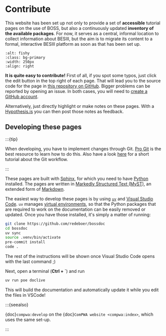 # Contribute

This website has been set up not only to provide a set of **accessible** tutorial pages on the use of BOSS, but also a continuously updated **inventory of the available packages**. For now, it serves as a central, informal location to collect information about BESIII, but the aim is to migrate its content to a formal, interactive BESIII platform as soon as that has been set up.

```{image} _static/edit-button.png
:alt: fishy
:class: bg-primary
:width: 250px
:align: right
```

**It is quite easy to contribute!** First of all, if you spot some typos, just click the edit button in the top right of each page. That will lead you to the source code for the page in [this repository on GitHub](https://github.com/redeboer/bossdoc). Bigger problems can be reported by opening an issue. In both cases, you will need to [create a GitHub account](https://github.com/join).

Alternatively, just directly highlight or make notes on these pages. With a [Hypothesis.is](https://hypothes.is) you can then post those notes as feedback.

## Developing these pages

:::{tip}

When developing, you have to implement changes through Git.
[Pro Git](https://git-scm.com/book/en/v2) is the best resource to learn how to do this.
Also have a look [here](https://guides.github.com/introduction/flow) for a short
tutorial about the Git workflow.

:::

These pages are built with [Sphinx](https://www.sphinx-doc.org/en/master), for which you need to have [Python](https://www.python.org) installed. The pages are written in [Markedly Structured Text (MyST)](https://myst-parser.readthedocs.io), an extended form of [Markdown](https://en.wikipedia.org/wiki/Markdown).

The easiest way to develop these pages is by using [`uv`](https://docs.astral.sh/uv/) and [Visual Studio Code](https://code.visualstudio.com). `uv` manages [virtual environments](https://realpython.com/python-virtual-environments-a-primer), so that the Python packages that are required to work on the documentation can be easily removed or updated. Once you have those installed, it's simply a matter of running:

```bash
git clone https://github.com/redeboer/bossdoc
cd bossdoc
uv sync
source .venv/bin/activate
pre-commit install
code .
```

The rest of the instructions will be shown once Visual Studio Code opens with the last command&nbsp;;)

Next, open a terminal (**Ctrl + `**) and run

<!-- cspell:ignore doclive -->

```bash
uv run poe doclive
```

This will build the documentation and automatically update it while you edit the files in VSCode!

:::{seealso}

{doc}`compwa:develop` on the {doc}`ComPWA website <compwa:index>`, which uses the same set-up.

:::
